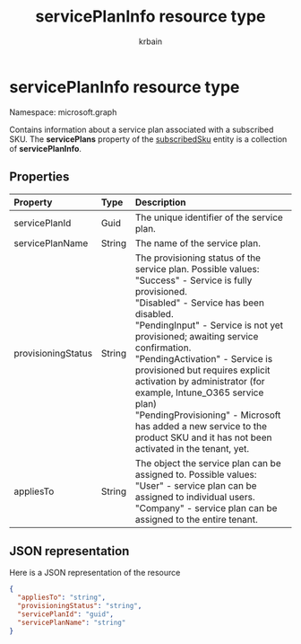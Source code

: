 ﻿---
title: "servicePlanInfo resource type"
description: "Contains information about a service plan associated with a subscribed SKU. The **servicePlans** property of the subscribedSku entity is a collection of **servicePlanInfo**."
localization_priority: Normal
author: "krbain"
ms.prod: ""
doc_type: resourcePageType
---

# servicePlanInfo resource type

Namespace: microsoft.graph

Contains information about a service plan associated with a subscribed SKU. The **servicePlans** property of the [subscribedSku](subscribedsku.md) entity is a collection of **servicePlanInfo**.

## Properties

| Property           | Type   | Description                                                                                                                                                                                                                                                                                                                                                                                                                                                                                                               |
| :----------------- | :----- | :------------------------------------------------------------------------------------------------------------------------------------------------------------------------------------------------------------------------------------------------------------------------------------------------------------------------------------------------------------------------------------------------------------------------------------------------------------------------------------------------------------------------ |
| servicePlanId      | Guid   | The unique identifier of the service plan.                                                                                                                                                                                                                                                                                                                                                                                                                                                                                |
| servicePlanName    | String | The name of the service plan.                                                                                                                                                                                                                                                                                                                                                                                                                                                                                             |
| provisioningStatus | String | The provisioning status of the service plan. Possible values:<br/>"Success" - Service is fully provisioned.<br/>"Disabled" - Service has been disabled.<br/>"PendingInput" - Service is not yet provisioned; awaiting service confirmation.<br/>"PendingActivation" - Service is provisioned but requires explicit activation by administrator (for example, Intune_O365 service plan)<br/>"PendingProvisioning" - Microsoft has added a new service to the product SKU and it has not been activated in the tenant, yet. |
| appliesTo          | String | The object the service plan can be assigned to. Possible values:<br/>"User" - service plan can be assigned to individual users.<br/>"Company" - service plan can be assigned to the entire tenant.                                                                                                                                                                                                                                                                                                                        |

## JSON representation

Here is a JSON representation of the resource

<!-- {
  "blockType": "resource",
  "optionalProperties": [

  ],
  "@odata.type": "microsoft.graph.servicePlanInfo"
}-->

```json
{
  "appliesTo": "string",
  "provisioningStatus": "string",
  "servicePlanId": "guid",
  "servicePlanName": "string"
}

```

<!-- uuid: 8fcb5dbc-d5aa-4681-8e31-b001d5168d79
2015-10-25 14:57:30 UTC -->

<!-- {
  "type": "#page.annotation",
  "description": "servicePlanInfo resource",
  "keywords": "",
  "section": "documentation",
  "tocPath": ""
}-->
